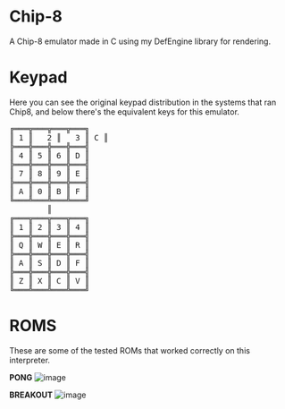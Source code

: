 # Chip-8
 A Chip-8 emulator made in C using my DefEngine library for rendering.
 
# Keypad
 
 Here you can see the original keypad distribution in the systems that ran Chip8, and below there's
 the equivalent keys for this emulator.
 
 <pre>
╔═══╦═══╦═══╦═══╗  
║ 1 ║   2 ║   3 ║ C ║  
╠═══╬═══╬═══╬═══╣  
║ 4 ║ 5 ║ 6 ║ D ║  
╠═══╬═══╬═══╬═══╣  
║ 7 ║ 8 ║ 9 ║ E ║  
╠═══╬═══╬═══╬═══╣  
║ A ║ 0 ║ B ║ F ║  
╚═══╩═══╩═══╩═══╝  
        ║  
╔═══╦═══╦═══╦═══╗  
║ 1 ║ 2 ║ 3 ║ 4 ║  
╠═══╬═══╬═══╬═══╣  
║ Q ║ W ║ E ║ R ║  
╠═══╬═══╬═══╬═══╣  
║ A ║ S ║ D ║ F ║  
╠═══╬═══╬═══╬═══╣  
║ Z ║ X ║ C ║ V ║  
╚═══╩═══╩═══╩═══╝  
</pre>
# ROMS
These are some of the tested ROMs that worked correctly on this interpreter.

**PONG**
![image](https://user-images.githubusercontent.com/66743720/150445302-54218c85-d3a5-4dc1-940b-cf2ff095dc4f.png)

**BREAKOUT**
![image](https://user-images.githubusercontent.com/66743720/150445360-8dd7c8ff-3f63-4a50-bc15-b982a5554ead.png)
